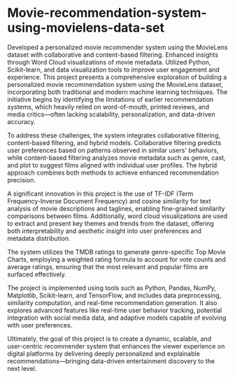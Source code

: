 # Movie-recommendation-system-using-movielens-data-set
Developed a personalized movie recommender system using the MovieLens dataset with collaborative and content-based filtering. Enhanced insights through Word Cloud visualizations of movie metadata. Utilized Python, Scikit-learn, and data visualization tools to improve user engagement and experience.
This project presents a comprehensive exploration of building a personalized movie recommendation system using the MovieLens dataset, incorporating both traditional and modern machine learning techniques. The initiative begins by identifying the limitations of earlier recommendation systems, which heavily relied on word-of-mouth, printed reviews, and media critics—often lacking scalability, personalization, and data-driven accuracy.

To address these challenges, the system integrates collaborative filtering, content-based filtering, and hybrid models. Collaborative filtering predicts user preferences based on patterns observed in similar users' behaviors, while content-based filtering analyzes movie metadata such as genre, cast, and plot to suggest films aligned with individual user profiles. The hybrid approach combines both methods to achieve enhanced recommendation precision.

A significant innovation in this project is the use of TF-IDF (Term Frequency-Inverse Document Frequency) and cosine similarity for text analysis of movie descriptions and taglines, enabling fine-grained similarity comparisons between films. Additionally, word cloud visualizations are used to extract and present key themes and trends from the dataset, offering both interpretability and aesthetic insight into user preferences and metadata distribution.

The system utilizes the TMDB ratings to generate genre-specific Top Movie Charts, employing a weighted rating formula to account for vote counts and average ratings, ensuring that the most relevant and popular films are surfaced effectively.

The project is implemented using tools such as Python, Pandas, NumPy, Matplotlib, Scikit-learn, and TensorFlow, and includes data preprocessing, similarity computation, and real-time recommendation generation. It also explores advanced features like real-time user behavior tracking, potential integration with social media data, and adaptive models capable of evolving with user preferences.

Ultimately, the goal of this project is to create a dynamic, scalable, and user-centric recommender system that enhances the viewer experience on digital platforms by delivering deeply personalized and explainable recommendations—bringing data-driven entertainment discovery to the next level.
